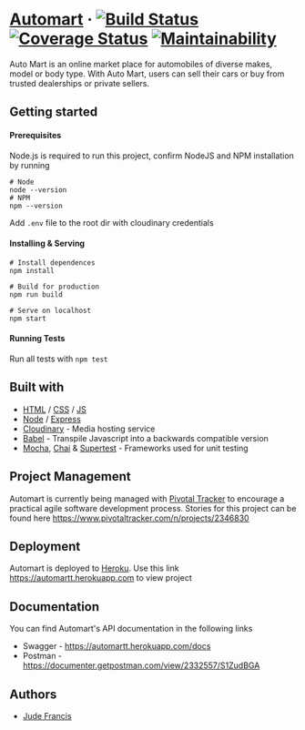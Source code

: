 # [Automart](https://automartt.herokuapp.com) · [![Build Status](https://travis-ci.org/jsbuddy/automart.svg?branch=develop)](https://travis-ci.org/jsbuddy/automart) [![Coverage Status](https://coveralls.io/repos/github/jsbuddy/automart/badge.svg?branch=develop)](https://coveralls.io/github/jsbuddy/automart?branch=develop) [![Maintainability](https://api.codeclimate.com/v1/badges/0147ad9fd85e5a898c5d/maintainability)](https://codeclimate.com/github/jsbuddy/automart/maintainability)

Auto Mart is an online market place for automobiles of diverse makes, model or body type. With Auto Mart, users can sell their cars or buy from trusted dealerships or private sellers.


## Getting started
#### Prerequisites
Node.js is required to run this project, confirm NodeJS and NPM installation by running
```
# Node
node --version
# NPM
npm --version
```
Add `.env` file to the root dir with cloudinary credentials

#### Installing & Serving
```
# Install dependences
npm install

# Build for production
npm run build

# Serve on localhost
npm start
```

#### Running Tests
Run all tests with `npm test`


## Built with
- [HTML](https://www.w3.org/html/) / [CSS](https://www.w3.org/Style/CSS/Overview.en.html) / [JS](https://developer.mozilla.org/en-US/docs/Web/JavaScript)
- [Node](https://nodejs.org) / [Express](https://expressjs.com)
- [Cloudinary](https://cloudinary.com) - Media hosting service
- [Babel](https://babeljs.io) - Transpile Javascript into a backwards compatible version
- [Mocha](https://mochajs.org/), [Chai](https://www.chaijs.com) & [Supertest](https://www.npmjs.com/package/supertest) - Frameworks used for unit testing


## Project Management
Automart is currently being managed with [Pivotal Tracker](https://pivotaltracker.com/) to encourage a practical agile software development process. Stories for this project can be found here https://www.pivotaltracker.com/n/projects/2346830


## Deployment
Automart is deployed to [Heroku](https://heroku.com). Use this link https://automartt.herokuapp.com to view project


## Documentation
You can find Automart's API documentation in the following links 
- Swagger - https://automartt.herokuapp.com/docs
- Postman - https://documenter.getpostman.com/view/2332557/S1ZudBGA


## Authors
- [Jude Francis](https://judecodes.netlify.com)
